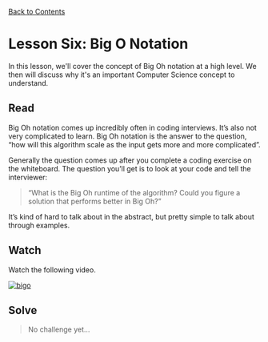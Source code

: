 [Back to Contents](https://github.com/coding-boot-camp/cs-technical-curriculum/tree/master/async-content)

# Lesson Six: Big O Notation

In this lesson, we'll cover the concept of Big Oh notation at a high level. We then will discuss why it's an important Computer Science concept to understand.

## Read


Big Oh notation comes up incredibly often in coding interviews. It’s also not very complicated to learn. Big Oh notation is the answer to the question, “how will this algorithm scale as the input gets more and more complicated”.

Generally the question comes up after you complete a coding exercise on the whiteboard. The question you’ll get is to look at your code and tell the interviewer:

>“What is the Big Oh runtime of the algorithm? Could you figure a solution that performs better in Big Oh?”

It’s kind of hard to talk about in the abstract, but pretty simple to talk about through examples.
## Watch

Watch the following video.

[![bigo](http://img.youtube.com/vi/v4cd1O4zkGw/0.jpg)](https://youtu.be/v4cd1O4zkGw  "bigo")


## Solve

 
> No challenge yet...
